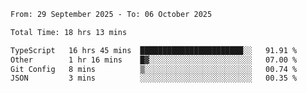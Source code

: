 <!--START_SECTION:waka-->

```txt
From: 29 September 2025 - To: 06 October 2025

Total Time: 18 hrs 13 mins

TypeScript   16 hrs 45 mins  ███████████████████████░░   91.91 %
Other        1 hr 16 mins    █▓░░░░░░░░░░░░░░░░░░░░░░░   07.00 %
Git Config   8 mins          ▒░░░░░░░░░░░░░░░░░░░░░░░░   00.74 %
JSON         3 mins          ░░░░░░░░░░░░░░░░░░░░░░░░░   00.35 %
```

<!--END_SECTION:waka-->
